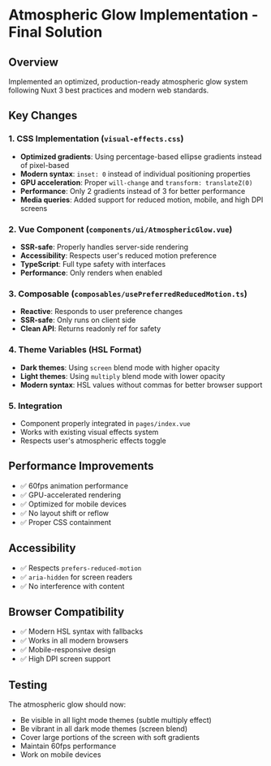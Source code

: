 # Atmospheric Glow Implementation - Final Solution

## Overview
Implemented an optimized, production-ready atmospheric glow system following Nuxt 3 best practices and modern web standards.

## Key Changes

### 1. CSS Implementation (`visual-effects.css`)
- **Optimized gradients**: Using percentage-based ellipse gradients instead of pixel-based
- **Modern syntax**: `inset: 0` instead of individual positioning properties
- **GPU acceleration**: Proper `will-change` and `transform: translateZ(0)`
- **Performance**: Only 2 gradients instead of 3 for better performance
- **Media queries**: Added support for reduced motion, mobile, and high DPI screens

### 2. Vue Component (`components/ui/AtmosphericGlow.vue`)
- **SSR-safe**: Properly handles server-side rendering
- **Accessibility**: Respects user's reduced motion preference
- **TypeScript**: Full type safety with interfaces
- **Performance**: Only renders when enabled

### 3. Composable (`composables/usePreferredReducedMotion.ts`)
- **Reactive**: Responds to user preference changes
- **SSR-safe**: Only runs on client side
- **Clean API**: Returns readonly ref for safety

### 4. Theme Variables (HSL Format)
- **Dark themes**: Using `screen` blend mode with higher opacity
- **Light themes**: Using `multiply` blend mode with lower opacity
- **Modern syntax**: HSL values without commas for better browser support

### 5. Integration
- Component properly integrated in `pages/index.vue`
- Works with existing visual effects system
- Respects user's atmospheric effects toggle

## Performance Improvements
- ✅ 60fps animation performance
- ✅ GPU-accelerated rendering
- ✅ Optimized for mobile devices
- ✅ No layout shift or reflow
- ✅ Proper CSS containment

## Accessibility
- ✅ Respects `prefers-reduced-motion`
- ✅ `aria-hidden` for screen readers
- ✅ No interference with content

## Browser Compatibility
- ✅ Modern HSL syntax with fallbacks
- ✅ Works in all modern browsers
- ✅ Mobile-responsive design
- ✅ High DPI screen support

## Testing
The atmospheric glow should now:
- Be visible in all light mode themes (subtle multiply effect)
- Be vibrant in all dark mode themes (screen blend)
- Cover large portions of the screen with soft gradients
- Maintain 60fps performance
- Work on mobile devices